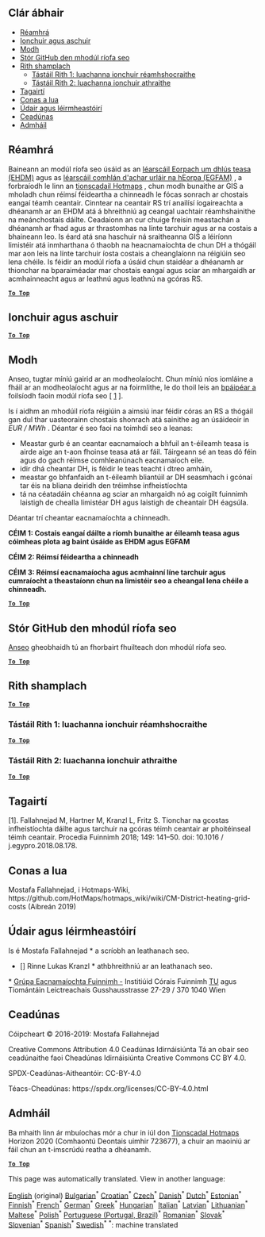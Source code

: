 <h2> Clár ábhair </h2><ul><li> <a href="#introduction">Réamhrá</a> </li><li> <a href="#inputs-and-outputs">Ionchuir agus aschuir</a> </li><li> <a href="#method">Modh</a> </li><li> <a href="#GitHub-Repository-of-this-calculation-module">Stór GitHub den mhodúl ríofa seo</a> </li><li> <a href="#sample-run">Rith shamplach</a> <ul><li> <a href="#test-run-1-default-input-values">Tástáil Rith 1: luachanna ionchuir réamhshocraithe</a> </li><li> <a href="#test-run-2-modified-input-values">Tástáil Rith 2: luachanna ionchuir athraithe</a> </li></ul></li><li> <a href="#references">Tagairtí</a> </li><li> <a href="#how-to-cite">Conas a lua</a> </li><li> <a href="#authors-and-reviewers">Údair agus léirmheastóirí</a> </li><li> <a href="#license">Ceadúnas</a> </li><li> <a href="#acknowledgement">Admháil</a> </li></ul><h2> Réamhrá </h2><p> Baineann an modúl ríofa seo úsáid as an <a href="https://gitlab.com/hotmaps/heat/heat_tot_curr_density">léarscáil Eorpach um dhlús teasa (EHDM)</a> agus as <a href="https://gitlab.com/hotmaps/gfa_tot_curr_density">léarscáil comhlán d'achar urláir na hEorpa (EGFAM)</a> , a forbraíodh le linn an <a href="https://www.hotmaps-project.eu/">tionscadail Hotmaps</a> , chun modh bunaithe ar GIS a mholadh chun réimsí féideartha a chinneadh le fócas sonrach ar chostais eangaí téamh ceantair. Cinntear na ceantair RS trí anailísí íogaireachta a dhéanamh ar an EHDM atá á bhreithniú ag ceangal uachtair réamhshainithe na meánchostais dáilte. Ceadaíonn an cur chuige freisin meastachán a dhéanamh ar fhad agus ar thrastomhas na línte tarchuir agus ar na costais a bhaineann leo. Is éard atá sna haschuir ná sraitheanna GIS a léiríonn limistéir atá inmharthana ó thaobh na heacnamaíochta de chun DH a thógáil mar aon leis na línte tarchuir íosta costais a cheanglaíonn na réigiúin seo lena chéile. Is féidir an modúl ríofa a úsáid chun staidéar a dhéanamh ar thionchar na bparaiméadar mar chostais eangaí agus sciar an mhargaidh ar acmhainneacht agus ar leathnú agus leathnú na gcóras RS. </p><p><ins> <code><strong><a href="#table-of-contents">To Top</a></strong></code> </ins> </p><h2> Ionchuir agus aschuir </h2><p><ins> <code><strong><a href="#table-of-contents">To Top</a></strong></code> </ins> </p><h2> Modh </h2><p> Anseo, tugtar míniú gairid ar an modheolaíocht. Chun míniú níos iomláine a fháil ar an modheolaíocht agus ar na foirmlithe, le do thoil leis an <a href="https://www.sciencedirect.com/science/article/pii/S1876610218304740">bpáipéar a</a> foilsíodh faoin modúl ríofa seo [ <a href="#References">1</a> ]. </p><p> Is í aidhm an mhodúil ríofa réigiúin a aimsiú inar féidir córas an RS a thógáil gan dul thar uasteorainn chostais shonrach atá sainithe ag an úsáideoir in <em><em>EUR / MWh</em></em> . Déantar é seo faoi na toimhdí seo a leanas: </p><ul><li> Meastar gurb é an ceantar eacnamaíoch a bhfuil an t-éileamh teasa is airde aige an t-aon fhoinse teasa atá ar fáil. Táirgeann sé an teas dó féin agus do gach réimse comhleanúnach eacnamaíoch eile. </li><li> idir dhá cheantar DH, is féidir le teas teacht i dtreo amháin, </li><li> meastar go bhfanfaidh an t-éileamh bliantúil ar DH seasmhach i gcónaí tar éis na bliana deiridh den tréimhse infheistíochta </li><li> tá na céatadáin chéanna ag sciar an mhargaidh nó ag coigilt fuinnimh laistigh de chealla limistéar DH agus laistigh de cheantair DH éagsúla. </li></ul><p> Déantar trí cheantar eacnamaíochta a chinneadh. </p><p> <strong>CÉIM 1: Costais eangaí dáilte a ríomh bunaithe ar éileamh teasa agus cóimheas plota ag baint úsáide as EHDM agus EGFAM</strong> </p><p> <strong>CÉIM 2: Réimsí féideartha a chinneadh</strong> </p><p> <strong>CÉIM 3: Réimsí eacnamaíocha agus acmhainní líne tarchuir agus cumraíocht a theastaíonn chun na limistéir seo a cheangal lena chéile a chinneadh.</strong> </p><p><ins> <code><strong><a href="#table-of-contents">To Top</a></strong></code> </ins> </p><h2> Stór GitHub den mhodúl ríofa seo </h2><p> <a href="https://github.com/HotMaps/dh_economic_assessment/tree/develop">Anseo</a> gheobhaidh tú an fhorbairt fhuilteach don mhodúl ríofa seo. </p><p><ins> <code><strong><a href="#table-of-contents">To Top</a></strong></code> </ins> </p><h2> Rith shamplach </h2><p><ins> <code><strong><a href="#table-of-contents">To Top</a></strong></code> </ins> </p><h3> Tástáil Rith 1: luachanna ionchuir réamhshocraithe </h3><p><ins> <code><strong><a href="#table-of-contents">To Top</a></strong></code> </ins> </p><h3> Tástáil Rith 2: luachanna ionchuir athraithe </h3><p><ins> <code><strong><a href="#table-of-contents">To Top</a></strong></code> </ins> </p><h2> Tagairtí </h2><p> [1]. Fallahnejad M, Hartner M, Kranzl L, Fritz S. Tionchar na gcostas infheistíochta dáilte agus tarchuir na gcóras téimh ceantair ar phoitéinseal téimh ceantair. Procedia Fuinnimh 2018; 149: 141–50. doi: 10.1016 / j.egypro.2018.08.178. </p><h2> Conas a lua </h2><p> Mostafa Fallahnejad, i Hotmaps-Wiki, https://github.com/HotMaps/hotmaps_wiki/wiki/CM-District-heating-grid-costs (Aibreán 2019) </p><h2> Údair agus léirmheastóirí </h2><p> Is é Mostafa Fallahnejad * a scríobh an leathanach seo. </p><ul><li> [] Rinne Lukas Kranzl * athbhreithniú ar an leathanach seo. </li></ul><p> * <a href="https://eeg.tuwien.ac.at/">Grúpa Eacnamaíochta Fuinnimh -</a> Institiúid Córais Fuinnimh <a href="https://eeg.tuwien.ac.at/">TU</a> agus Tiomántáin Leictreachais Gusshausstrasse 27-29 / 370 1040 Wien </p><h2> Ceadúnas </h2><p> Cóipcheart © 2016-2019: Mostafa Fallahnejad </p><p> Creative Commons Attribution 4.0 Ceadúnas Idirnáisiúnta Tá an obair seo ceadúnaithe faoi Cheadúnas Idirnáisiúnta Creative Commons CC BY 4.0. </p><p> SPDX-Ceadúnas-Aitheantóir: CC-BY-4.0 </p><p> Téacs-Cheadúnas: https://spdx.org/licenses/CC-BY-4.0.html </p><h2> Admháil </h2><p> Ba mhaith linn ár mbuíochas mór a chur in iúl don <a href="https://www.hotmaps-project.eu">Tionscadal Hotmaps</a> Horizon 2020 (Comhaontú Deontais uimhir 723677), a chuir an maoiniú ar fáil chun an t-imscrúdú reatha a dhéanamh. </p><p><ins> <code><strong><a href="#table-of-contents">To Top</a></strong></code> </ins> </p>

This page was automatically translated. View in another language:

[English](en-CM-District-heating-potential-economic-assessment) (original) [Bulgarian](bg-CM-District-heating-potential-economic-assessment)<sup>\*</sup> [Croatian](hr-CM-District-heating-potential-economic-assessment)<sup>\*</sup> [Czech](cs-CM-District-heating-potential-economic-assessment)<sup>\*</sup> [Danish](da-CM-District-heating-potential-economic-assessment)<sup>\*</sup> [Dutch](nl-CM-District-heating-potential-economic-assessment)<sup>\*</sup> [Estonian](et-CM-District-heating-potential-economic-assessment)<sup>\*</sup> [Finnish](fi-CM-District-heating-potential-economic-assessment)<sup>\*</sup> [French](fr-CM-District-heating-potential-economic-assessment)<sup>\*</sup> [German](de-CM-District-heating-potential-economic-assessment)<sup>\*</sup> [Greek](el-CM-District-heating-potential-economic-assessment)<sup>\*</sup> [Hungarian](hu-CM-District-heating-potential-economic-assessment)<sup>\*</sup>  [Italian](it-CM-District-heating-potential-economic-assessment)<sup>\*</sup> [Latvian](lv-CM-District-heating-potential-economic-assessment)<sup>\*</sup> [Lithuanian](lt-CM-District-heating-potential-economic-assessment)<sup>\*</sup> [Maltese](mt-CM-District-heating-potential-economic-assessment)<sup>\*</sup> [Polish](pl-CM-District-heating-potential-economic-assessment)<sup>\*</sup> [Portuguese (Portugal, Brazil)](pt-CM-District-heating-potential-economic-assessment)<sup>\*</sup> [Romanian](ro-CM-District-heating-potential-economic-assessment)<sup>\*</sup> [Slovak](sk-CM-District-heating-potential-economic-assessment)<sup>\*</sup> [Slovenian](sl-CM-District-heating-potential-economic-assessment)<sup>\*</sup> [Spanish](es-CM-District-heating-potential-economic-assessment)<sup>\*</sup> [Swedish](sv-CM-District-heating-potential-economic-assessment)<sup>\*</sup>
<sup>\*</sup>: machine translated
